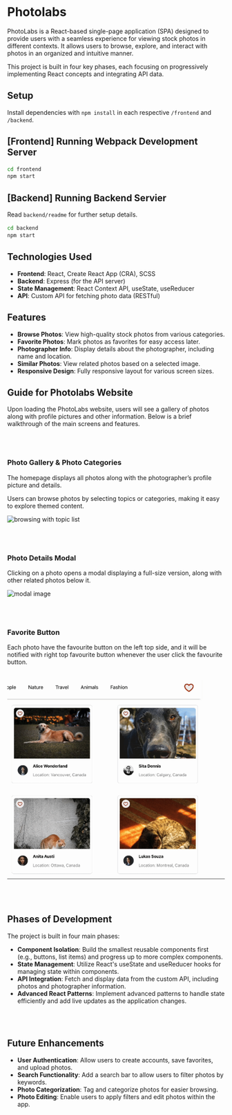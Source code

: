 # Photolabs

PhotoLabs is a React-based single-page application (SPA) designed to provide users with a seamless experience for viewing stock photos in different contexts. It allows users to browse, explore, and interact with photos in an organized and intuitive manner.

This project is built in four key phases, each focusing on progressively implementing React concepts and integrating API data.


## Setup

Install dependencies with `npm install` in each respective `/frontend` and `/backend`.

## [Frontend] Running Webpack Development Server

```sh
cd frontend
npm start
```

## [Backend] Running Backend Servier

Read `backend/readme` for further setup details.

```sh
cd backend
npm start
```

## Technologies Used

- **Frontend**: React, Create React App (CRA), SCSS
- **Backend**: Express (for the API server)
- **State Management**: React Context API, useState, useReducer
- **API**: Custom API for fetching photo data (RESTful)


## Features

- **Browse Photos**: View high-quality stock photos from various categories.
- **Favorite Photos**: Mark photos as favorites for easy access later.
- **Photographer Info**: Display details about the photographer, including name and location.
- **Similar Photos**: View related photos based on a selected image.
- **Responsive Design**: Fully responsive layout for various screen sizes.



## Guide for Photolabs Website

Upon loading the PhotoLabs website, users will see a gallery of photos along with profile pictures and other information. Below is a brief walkthrough of the main screens and features.

<br><br>
### Photo Gallery & Photo Categories
The homepage displays all photos along with the photographer’s profile picture and details.

Users can browse photos by selecting topics or categories, making it easy to explore themed content.

![browsing with topic list](topicList.gif)

<br><br>
### Photo Details Modal
Clicking on a photo opens a modal displaying a full-size version, along with other related photos below it.

![modal image](modalPage.gif)

<br><br>
### Favorite Button
Each photo have the favourite button on the left top side, and it will be notified with right top favourite button whenever the user click the favourite button. 

![fav button](favButton.gif)

<br><br>

## Phases of Development

The project is built in four main phases:

- **Component Isolation**: Build the smallest reusable components first (e.g., buttons, list items) and progress up to more complex components.
- **State Management**: Utilize React's useState and useReducer hooks for managing state within components.
- **API Integration**: Fetch and display data from the custom API, including photos and photographer information.
- **Advanced React Patterns**: Implement advanced patterns to handle state efficiently and add live updates as the application changes.

<br> </br>

## Future Enhancements

- **User Authentication**: Allow users to create accounts, save favorites, and upload photos.
- **Search Functionality**: Add a search bar to allow users to filter photos by keywords.
- **Photo Categorization**: Tag and categorize photos for easier browsing.
- **Photo Editing**: Enable users to apply filters and edit photos within the app.





